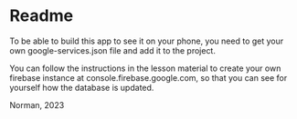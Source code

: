 # Readme

To be able to build this app to see it on your phone, you need to get your own google-services.json file and add it to the project. 

You can follow the instructions in the lesson material to create your own firebase instance at console.firebase.google.com, so that you can see for yourself how the database is updated.


Norman, 2023